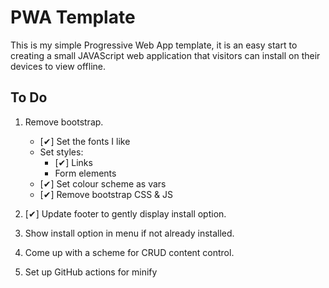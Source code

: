# PWA Template

This is my simple Progressive Web App template, it is an easy start to creating a small JAVAScript web application that visitors can install on their devices to view offline.

## To Do
1. Remove bootstrap.
   - [✔] Set the fonts I like
   - Set styles:
      - [✔] Links
      - Form elements
   - [✔] Set colour scheme as vars
   - [✔] Remove bootstrap CSS & JS

2. [✔] Update footer to gently display install option.

3. Show install option in menu if not already installed.

4. Come up with a scheme for CRUD content control.

5. Set up GitHub actions for minify